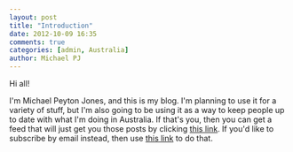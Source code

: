 ```yaml
---
layout: post
title: "Introduction"
date: 2012-10-09 16:35
comments: true
categories: [admin, Australia]
author: Michael PJ
---
```


Hi all!

I'm Michael Peyton Jones, and this is my blog. I'm planning to use it for a variety of stuff, but I'm also going to be using it as a way to keep people up to date with what I'm doing in Australia. If that's you, then you can get a feed that will just get you those posts by clicking [this link](/blog/categories/australia/atom.xml). If you'd like to subscribe by email instead, then use [this link](http://feedburner.google.com/fb/a/mailverify?uri=AustraliaTermsAndTruthConditions&amp;loc=en_US) to do that.
